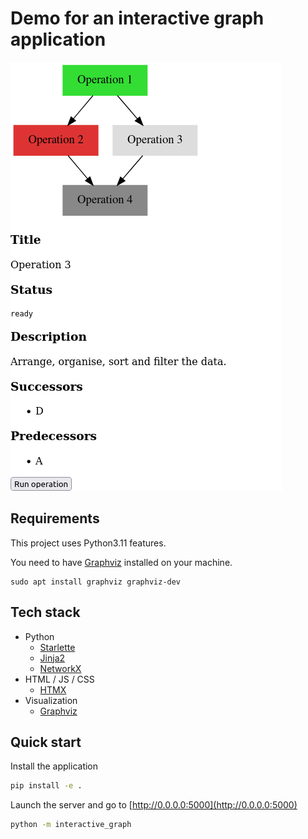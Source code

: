 # Demo for an interactive graph application

![Exeample of what the interactive graph looks like](exeample.png)

## Requirements

This project uses Python3.11 features.

You need to have [Graphviz](https://graphviz.org/) installed on your machine.

```
sudo apt install graphviz graphviz-dev
```

## Tech stack

-   Python
    -   [Starlette](https://www.starlette.io/)
    -   [Jinja2](https://jinja.palletsprojects.com/en/latest/)
    -   [NetworkX](https://networkx.org/)
-   HTML / JS / CSS
    -   [HTMX](https://htmx.org/)
-   Visualization
    -   [Graphviz](https://graphviz.org/)

## Quick start

Install the application

```sh
pip install -e .
```

Launch the server and go to [http://0.0.0.0:5000](http://0.0.0.0:5000)

```sh
python -m interactive_graph
```
